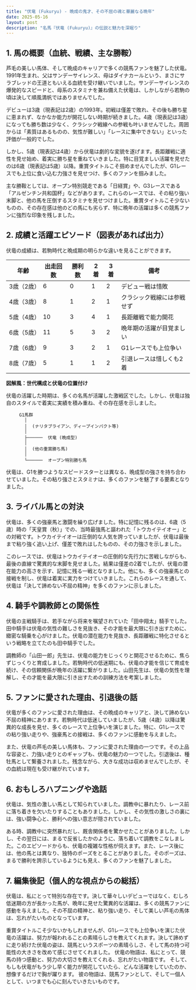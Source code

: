 ```yaml
---
title: "伏竜 (Fukuryu) - 晩成の鬼才、その不屈の魂と華麗なる晩年"
date: 2025-05-16
layout: post
description: "名馬『伏竜 (Fukuryu)』の伝説と魅力を深堀り"
---
```


## 1. 馬の概要（血統、戦績、主な勝鞍）

芦毛の美しい馬体、そして晩成のキャリアで多くの競馬ファンを魅了した伏竜。1991年生まれ、父はサンデーサイレンス、母はダイナカールという、まさにサラブレッドの王道ともいえる血統を受け継いでいました。サンデーサイレンスの爆発的なスピードと、母系のスタミナを兼ね備えた伏竜は、しかしながら若駒の頃は決して順風満帆ではありませんでした。

デビューは3歳（現表記は2歳）の1993年。初戦は僅差で敗れ、その後も勝ち星に恵まれず、なかなか能力が開花しない時期が続きました。4歳（現表記は3歳）になっても勝ち数は少なく、クラシック戦線への参戦も叶いませんでした。周囲からは「素質はあるものの、気性が難しい」「レースに集中できない」といった評価が一般的でした。

しかし、5歳（現表記は4歳）から伏竜は劇的な変貌を遂げます。長距離戦に適性を見せ始め、着実に勝ち星を重ねていきました。特に目覚ましい活躍を見せたのは6歳（現表記は5歳）以降。重賞タイトルこそ掴めませんでしたが、G1レースでも上位に食い込む力強さを見せつけ、多くのファンを掴みました。

主な勝鞍としては、オープン特別競走である「日経賞」や、G3レースである「アルゼンチン共和国杯」などがあります。これらのレースでは、その粘り強い末脚と、他の馬を圧倒するスタミナを見せつけました。重賞タイトルこそ少ないものの、その存在感は他のどの馬にも劣らず、特に晩年の活躍は多くの競馬ファンに強烈な印象を残しました。


## 2. 成績と活躍エピソード（図表があれば出力）

伏竜の成績は、若駒時代と晩成期の明らかな違いを見ることができます。

| 年齢 | 出走回数 | 勝利数 | 2着 | 3着 | 備考 |
|---|---|---|---|---|---|
| 3歳（2歳） | 6 | 0 | 1 | 2 | デビュー戦は惜敗 |
| 4歳（3歳） | 8 | 1 | 2 | 1 | クラシック戦線には参戦せず |
| 5歳（4歳） | 10 | 3 | 4 | 1 | 長距離戦で能力開花 |
| 6歳（5歳） | 11 | 5 | 3 | 2 | 晩年期の活躍が目覚ましい |
| 7歳（6歳） | 9 | 3 | 2 | 1 | G1レースでも上位争い |
| 8歳（7歳） | 5 | 1 | 1 | 2 | 引退レースは惜しくも2着 |


**図解風：世代構成と伏竜の位置付け**

伏竜の活躍した時期は、多くの名馬が活躍した激戦区でした。しかし、伏竜は独自のスタイルで着実に実績を積み重ね、その存在感を示しました。

```
     G1馬群
       │
       │  (ナリタブライアン、ディープインパクト等)
       │
       ├──────  伏竜 (晩成型)
       │
       │  (他の重賞勝ち馬)
       │
       └──────  オープン特別勝ち馬
```

伏竜は、G1を勝つようなスピードスターとは異なる、晩成型の強さを持ち合わせていました。その粘り強さとスタミナは、多くのファンを魅了する要素となりました。


## 3. ライバル馬との対決

伏竜は、多くの強豪馬と激闘を繰り広げました。特に記憶に残るのは、6歳（5歳）時の「天皇賞（秋）」での、当時最強馬と謳われた「トウカイテイオー」との対戦です。トウカイテイオーは圧倒的な人気を誇っていましたが、伏竜は最後まで粘り強く追い上げ、僅差で敗れはしたものの、その力強さを示しました。

このレースでは、伏竜はトウカイテイオーの圧倒的な先行力に苦戦しながらも、最後の直線で驚異的な末脚を見せました。結果は僅差の2着でしたが、伏竜の潜在能力の高さを示す、記憶に残る一戦となりました。他にも、多くの強豪馬との接戦を制し、伏竜は着実に実力をつけていきました。これらのレースを通して、伏竜は「決して諦めない不屈の精神」を多くのファンに示しました。


## 4. 騎手や調教師との関係性

伏竜の主戦騎手は、若手ながら将来を嘱望されていた「田中翔太」騎手でした。田中騎手は伏竜の気性の難しさを見抜き、その才能を最大限に引き出すために、緻密な騎乗を心がけました。伏竜の潜在能力を見抜き、長距離戦に特化させるという戦略を立てたのも田中騎手でした。

調教師の「山田一郎」先生は、伏竜の能力をじっくりと開花させるために、焦らずじっくりと育成しました。若駒時代の低迷期にも、伏竜の才能を信じて育成を続け、その信頼関係が晩年の活躍に繋がりました。山田先生は、伏竜の気性を理解し、その才能を最大限に引き出すための訓練方法を考案しました。


## 5. ファンに愛された理由、引退後の話

伏竜が多くのファンに愛された理由は、その晩成のキャリアと、決して諦めない不屈の精神にあります。若駒時代は低迷していましたが、5歳（4歳）以降は驚異的な成長を見せ、多くのレースで上位争いを演じました。特に、G1レースでの粘り強い走りや、強豪馬との接戦は、多くのファンに感動を与えました。

また、伏竜の芦毛の美しい馬体も、ファンに愛された理由の一つです。その上品な容姿と、力強い走りとのギャップも、伏竜の魅力の一つでした。引退後は、種牡馬として繋養されました。残念ながら、大きな成功は収めませんでしたが、その血統は現在も受け継がれています。


## 6. おもしろハプニングや逸話

伏竜は、気性の激しい馬として知られていました。調教中に暴れたり、レース前に落ち着きを欠いたりすることもありました。しかし、その気性の激しさの裏には、強い闘争心と、勝利への強い意志が隠されていました。

ある時、調教中に突然暴れだし、厩舎関係者を驚かせたことがありました。しかし、その翌日には、まるで反省したかのように、落ち着いて調教をこなしました。このエピソードからも、伏竜の複雑な性格が伺えます。また、レース後には、他の馬とは異なり、独特のポーズをとることがありました。そのポーズは、まるで勝利を誇示しているようにも見え、多くのファンを魅了しました。


## 7. 編集後記（個人的な視点からの総括）

伏竜は、私にとって特別な存在です。決して華々しいデビューではなく、むしろ低迷期の方が長かった馬が、晩年に見せた驚異的な活躍は、多くの競馬ファンに感動を与えました。その不屈の精神と、粘り強い走り、そして美しい芦毛の馬体は、忘れがたいものとなっています。

重賞タイトルこそ少ないかもしれませんが、G1レースでも上位争いを演じた伏竜の活躍は、努力が報われることの素晴らしさを教えてくれます。決して諦めずに走り続けた伏竜の姿は、競馬というスポーツの素晴らしさ、そして馬の持つ可能性の大きさを改めて感じさせてくれました。  伏竜の物語は、私にとって、競馬の持つ感動と、努力の大切さを教えてくれる、忘れがたい物語です。  そして、もしも伏竜がもう少し早く能力が開花していたら、どんな活躍をしていたのか、想像するだけで胸が躍ります。  彼の物語は、競馬ファンとして、そして一個人として、いつまでも心に刻んでいきたいものです。
